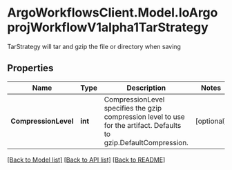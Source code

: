 # ArgoWorkflowsClient.Model.IoArgoprojWorkflowV1alpha1TarStrategy
TarStrategy will tar and gzip the file or directory when saving

## Properties

Name | Type | Description | Notes
------------ | ------------- | ------------- | -------------
**CompressionLevel** | **int** | CompressionLevel specifies the gzip compression level to use for the artifact. Defaults to gzip.DefaultCompression. | [optional] 

[[Back to Model list]](../README.md#documentation-for-models) [[Back to API list]](../README.md#documentation-for-api-endpoints) [[Back to README]](../README.md)

